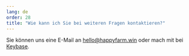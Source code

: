 ```yaml
---
lang: de
order: 28
title: "Wie kann ich Sie bei weiteren Fragen kontaktieren?"
---
```


Sie können uns eine E-Mail an [hello@happyfarm.win](mailto:hello@happyfarm.win) oder mach mit bei [Keybase](https://keybase.io/team/chia_network.public).
